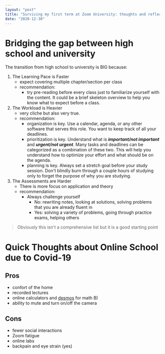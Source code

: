 ```yaml
---
layout: "post"
title: "Surviving my first term at Zoom University: thoughts and reflection"
date: "2020-12-30"
---
```


# Bridging the gap between high school and university

The transition from high school to university is BIG because:
1. The Learning Pace is Faster
    - expect covering multiple chapter/section per class
    - recommendation: 
        - try pre-reading before every class just to familiarize yourself with the content. It could be a brief skeleton overview to help you know what to expect before a class.
2. The Workload is Heavier
    - very cliche but also very true. 
    - recommendation: 
        - organization is key. Use a calendar, agenda, or any other software that serves this role. You want to keep track of all your deadlines.
        - prioritization is key. Understand what is ***important/not important*** and ***urgent/not urgent***. Many tasks and deadlines can be categorized as a combination of these two. This will help you understand how to optimize your effort and what should be on the agenda.   
        - planning is key. Always set a stretch goal before your study session. Don't blindly burn through a couple hours of studying only to forget the purpose of why you are studying.
3. The Assessments are Harder
    - There is more focus on application and theory 
    - recommendation:
        - Always challenge yourself
            - No: rewriting notes, looking at solutions, solving problems that you are already fluent in 
            - Yes: solving a variety of problems, going through practice exams, helping others 

> Obviously this isn't a comprehensive list but it is a good starting point

# Quick Thoughts about Online School due to Covid-19
## Pros
- confort of the home
- recorded lectures 
- online calculators and [desmos](https://www.desmos.com/calculator) for math B)
- ability to mute and turn on/off the camera

## Cons
- fewer social interactions
- Zoom fatigue
- online labs
- backpain and eye strain (yes)